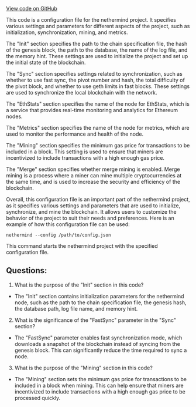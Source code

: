 [View code on GitHub](https://github.com/nethermindeth/nethermind/Nethermind.Runner/configs/exosama.cfg)

This code is a configuration file for the nethermind project. It specifies various settings and parameters for different aspects of the project, such as initialization, synchronization, mining, and metrics. 

The "Init" section specifies the path to the chain specification file, the hash of the genesis block, the path to the database, the name of the log file, and the memory hint. These settings are used to initialize the project and set up the initial state of the blockchain.

The "Sync" section specifies settings related to synchronization, such as whether to use fast sync, the pivot number and hash, the total difficulty of the pivot block, and whether to use geth limits in fast blocks. These settings are used to synchronize the local blockchain with the network.

The "EthStats" section specifies the name of the node for EthStats, which is a service that provides real-time monitoring and analytics for Ethereum nodes. 

The "Metrics" section specifies the name of the node for metrics, which are used to monitor the performance and health of the node.

The "Mining" section specifies the minimum gas price for transactions to be included in a block. This setting is used to ensure that miners are incentivized to include transactions with a high enough gas price.

The "Merge" section specifies whether merge mining is enabled. Merge mining is a process where a miner can mine multiple cryptocurrencies at the same time, and is used to increase the security and efficiency of the blockchain.

Overall, this configuration file is an important part of the nethermind project, as it specifies various settings and parameters that are used to initialize, synchronize, and mine the blockchain. It allows users to customize the behavior of the project to suit their needs and preferences. Here is an example of how this configuration file can be used:

```
nethermind --config /path/to/config.json
```

This command starts the nethermind project with the specified configuration file.
## Questions: 
 1. What is the purpose of the "Init" section in this code?
- The "Init" section contains initialization parameters for the nethermind node, such as the path to the chain specification file, the genesis hash, the database path, log file name, and memory hint.

2. What is the significance of the "FastSync" parameter in the "Sync" section?
- The "FastSync" parameter enables fast synchronization mode, which downloads a snapshot of the blockchain instead of syncing from the genesis block. This can significantly reduce the time required to sync a node.

3. What is the purpose of the "Mining" section in this code?
- The "Mining" section sets the minimum gas price for transactions to be included in a block when mining. This can help ensure that miners are incentivized to include transactions with a high enough gas price to be processed quickly.